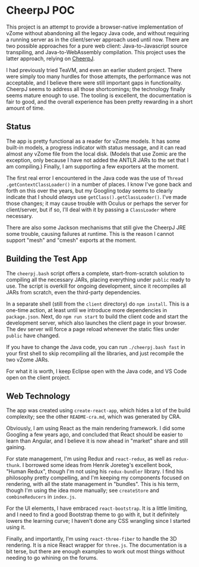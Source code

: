 # CheerpJ POC

This project is an attempt to provide a browser-native implementation of vZome without abandoning all the legacy Java code, and without requiring a running server as in the client/server approach used until now.  There are two possible approaches for a pure web client: Java-to-Javascript source transpiling, and Java-to-WebAssembly compilation.  This project uses the latter approach, relying on [CheerpJ](https://www.leaningtech.com/pages/cheerpj.html).

I had previously tried TeaVM, and even an earlier student project.  There were simply too many hurdles for those attempts, the performance was not acceptable, and I believe there were still important gaps in functionality.  CheerpJ seems to address all those shortcomings; the technology finally seems mature enough to use.  The tooling is excellent, the documentation is fair to good, and the overall experience has been pretty rewarding in a short amount of time.

## Status

The app is pretty functional as a reader for vZome models.  It has some built-in models, a progress indicator with status message, and it can read almost any vZome file from the local disk.  (Models that use Zomic are the exception, only because I have not added the ANTLR JARs to the set that I am compiling.)  Finally, I am supporting a few exporters at the moment.

The first real error I encountered in the Java code was the use of `Thread
.getContextClassLoader()` in a number of places.  I know I've gone back
and forth on this over the years, but my Googling today seems to clearly
indicate that I should *always* use `getClass().getClassLoader()`.  I've
made those changes; it may cause trouble with Oculus or perhaps the server
for client/server, but if so, I'll deal with it by passing a `ClassLoader`
where necessary.

There are also some Jackson mechanisms that still give the CheerpJ JRE some trouble, causing failures at runtime.  This is the reason I cannot support "mesh" and "cmesh" exports at the moment.

## Building the Test App

The `cheerpj.bash` script offers a complete, start-from-scratch solution to compiling all the necessary JARs, placing everything under `public` ready to use.  The script is overkill for ongoing development, since it recompiles all JARs from scratch, even the third-party dependencies.

In a separate shell (still from the `client` directory) do `npm install`.  This is a one-time action, at least until we introduce more dependencies in `package.json`.  Next, do `npm run start` to build the client code and start the development server, which also launches the client page in your browser.  The dev server will force a page reload whenever the static files under `public` have changed.

If you have to change the Java code, you can run `./cheerpj.bash fast` in your first shell to skip recompiling all the libraries, and just recompile the two vZome JARs.

For what it is worth, I keep Eclipse open with the Java code, and VS Code open on the client project.

## Web Technology

The app was created using `create-react-app`, which hides a lot of the build complexity; see the other `README-cra.md`, which was generated by CRA.

Obviously, I am using React as the main rendering framework.  I did some Googling a few years ago, and concluded that React should be easier to learn than Angular, and I believe it is now ahead in "market" share and still gaining.

For state management, I'm using Redux and `react-redux`, as well as `redux-thunk`.  I borrowed some ideas from Henrik Joreteg's excellent book, "Human Redux", though I'm not using his `redux-bundler` library.  I find his philosophy pretty compelling, and I'm keeping my components focused on rendering, with all the state management in "bundles".  This is his term, though I'm using the idea more manually; see `createStore` and `combineReducers` in `index.js`.

For the UI elements, I have embraced `react-bootstrap`.  It is a little limiting, and I need to find a good Bootstrap theme to go with it, but it definitely lowers the learning curve; I haven't done any CSS wrangling since I started using it.

Finally, and importantly, I'm using `react-three-fiber` to handle the 3D rendering.  It is a nice React wrapper for `three.js`.  The documentation is a bit terse, but there are enough examples to work out most things without needing to go whining on the forums.
